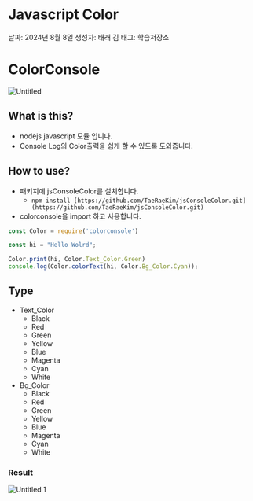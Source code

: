 # Javascript Color

날짜: 2024년 8월 8일
생성자: 태래 김
태그: 학습저장소

# **ColorConsole**

![Untitled](https://github.com/user-attachments/assets/d993dad9-2f66-4e97-9268-4a8b34885579)

## What is this?

- nodejs javascript 모듈 입니다.
- Console Log의 Color출력을 쉽게 할 수 있도록 도와줍니다.

## How to use?

- 패키지에 jsConsoleColor를 설치합니다.
    - `npm install [https://github.com/TaeRaeKim/jsConsoleColor.git](https://github.com/TaeRaeKim/jsConsoleColor.git)`
- colorconsole을 import 하고 사용합니다.

```jsx
const Color = require('colorconsole')

const hi = "Hello Wolrd";

Color.print(hi, Color.Text_Color.Green)
console.log(Color.colorText(hi, Color.Bg_Color.Cyan));
```

## Type

- Text_Color
    - Black
    - Red
    - Green
    - Yellow
    - Blue
    - Magenta
    - Cyan
    - White
- Bg_Color
    - Black
    - Red
    - Green
    - Yellow
    - Blue
    - Magenta
    - Cyan
    - White

### Result

![Untitled 1](https://github.com/user-attachments/assets/b8beda91-7b43-4542-a63d-cac98d1ea705)
